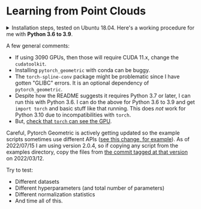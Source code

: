 # Learning from Point Clouds

<details>
<summary>
Installation steps, tested on Ubuntu 18.04. Here's a working procedure for me with <b>Python 3.6 to 3.9</b>.
</summary>

```
conda create --name pygeom python=3.9 -y
conda activate pygeom
conda install pytorch==1.10.0 torchvision==0.11.0 torchaudio==0.10.0 cudatoolkit=10.2 -c pytorch -y
conda install pyg -c pyg -c conda-forge
conda install ipython -y
pip install matplotlib
pip install wandb
```
</details>

A few general comments:

- If using 3090 GPUs, then those will require CUDA 11.x, change the `cudatoolkit`.
- Installing `pytorch_geometric` with conda can be buggy.
- The `torch-spline-conv` package might be problematic since I have gotten "GLIBC" errors.
  It is an optional dependency of `pytorch_geometric`.
- Despite how the README suggests it requires Python 3.7 or later, I can
  run this with Python 3.6. I can do the above for Python 3.6 to 3.9 and get `import torch` and
  basic stuff like that running. This does _not_ work for Python 3.10 due to incompatibilities
  with `torch`.
- But, [check that `torch` can see the GPU](https://stackoverflow.com/questions/48152674/how-to-check-if-pytorch-is-using-the-gpu).


Careful, Pytorch Geometric is actively getting updated so the example scripts
sometimes use different APIs ([see this change, for example][1]). As of
2022/07/15 I am using version 2.0.4, so if copying any script from the examples
directory, copy the files from [the commit tagged at that version][2] on
2022/03/12.


Try to test:

- Different datasets
- Different hyperparameters (and total number of parameters)
- Different normalization statistics
- And time all of this.


[1]:https://github.com/DanielTakeshi/pytorch_geometric/commit/a8601aafd7fc52b87b3f85e86013e64cb7af3e2d
[2]:https://github.com/pyg-team/pytorch_geometric/commit/97d55577f1d0bf33c1bfbe0ef864923ad5cb844d
